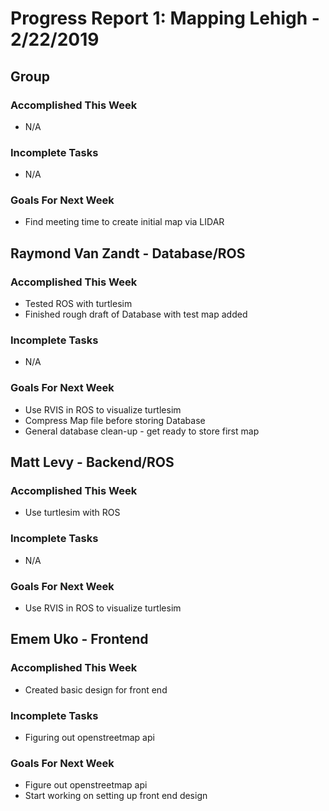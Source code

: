 # Progress Report 1:	Mapping Lehigh -		2/22/2019

## Group

### Accomplished This Week
* N/A

### Incomplete Tasks
* N/A

### Goals For Next Week
* Find meeting time to create initial map via LIDAR

## Raymond Van Zandt - Database/ROS

### Accomplished This Week
* Tested ROS with turtlesim
* Finished rough draft of Database with test map added

### Incomplete Tasks
* N/A

### Goals For Next Week
* Use RVIS in ROS to visualize turtlesim
* Compress Map file before storing Database
* General database clean-up - get ready to store first map

## Matt Levy - Backend/ROS

### Accomplished This Week
* Use turtlesim with ROS

### Incomplete Tasks
* N/A

### Goals For Next Week
* Use RVIS in ROS to visualize turtlesim

## Emem Uko - Frontend

### Accomplished This Week
* Created basic design for front end 

### Incomplete Tasks
* Figuring out openstreetmap api

### Goals For Next Week
* Figure out openstreetmap api 
* Start working on setting up front end design
